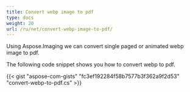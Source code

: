 ```yaml
---
title: Convert webp image to pdf
type: docs
weight: 20
url: /ru/net/convert-webp-image-to-pdf/
---
```


Using Aspose.Imaging we can convert single paged or animated webp image to pdf.

The following code snippet shows you how to convert webp to pdf.

{{< gist "aspose-com-gists" "fc3ef192284f58b7577b3f362a9f2d53" "convert-webp-to-pdf.cs" >}}




